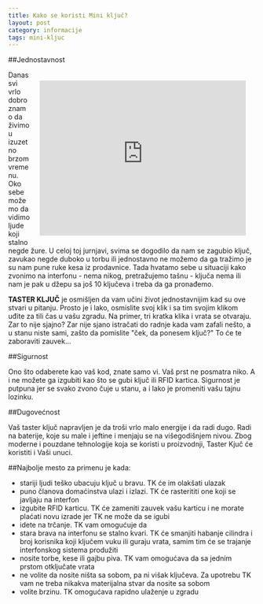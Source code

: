 ```yaml
---
title: Kako se koristi Mini ključ?
layout: post
category: informacije
tags: mini-kljuc 
---
```


##Jednostavnost

<div class="vendor" style="float:right;margin: 20px">
<iframe width="420" height="315" src="http://www.youtube.com/embed/A-4Hlwako5A?rel=0" frameborder="0" allowfullscreen></iframe>
</div>

Danas svi vrlo dobro znamo da živimo u izuzetno brzom vremenu. 
Oko sebe možemo da vidimo ljude koji stalno negde žure. U celoj toj jurnjavi, svima se dogodilo da nam se zagubio ključ, zavukao negde duboko u torbu ili jednostavno ne možemo da ga tražimo je su nam pune ruke kesa iz prodavnice. Tada hvatamo sebe u situaciji kako zvonimo na interfonu - nema nikog, pretražujemo tašnu - ključa nema ili nam je pak u džepu sa još 10 ključeva i treba da ga pronađemo.

**TASTER KLJUČ** je osmišljen da vam učini život jednostavnijim kad su ove stvari u pitanju. Prosto je i lako, osmislite svoj klik i sa tim svojim klikom uđite za tili čas u vašu zgradu. Na primer, tri kratka klika i vrata se otvaraju. Zar to nije sjajno? Zar nije sjano istračati do radnje kada vam zafali nešto, a u stanu niste sami, zašto da pomislite "ček, da ponesem ključ?" To će te
zaboraviti zauvek...

##Sigurnost

Ono što odaberete kao vaš kod, znate samo vi. Vaš prst ne posmatra niko. A i ne možete ga izgubiti kao što se gubi ključ ili RFID kartica. Sigurnost je putpuna jer se svako zvono čuje u stanu, a i lako je promeniti vašu tajnu lozinku.

##Dugovećnost

Vaš taster ključ napravljen je da troši vrlo malo energije i da radi dugo. Radi na baterije, koje su male i jeftine i menjaju se na višegodišnjem nivou. Zbog moderne i pouzdane tehnologije koja se koristi u proizvodnji, Taster Kjuč će koristiti i Vaši unuci.

##Najbolje mesto za primenu je kada:
* stariji ljudi teško ubacuju ključ u bravu. TK će im olakšati ulazak
* puno članova domaćinstva ulazi i izlazi. TK će rasterititi one koji se javljaju na interfon
* izgubite RFID karticu. TK će zameniti zauvek vašu karticu i ne morate plaćati novu izrade jer TK ne može da se igubi
* idete na trčanje. TK vam omogućuje da 
* stara brava na interfonu se stalno kvari. TK će smanjiti habanje cilindra i broj korisnika koji ključem vuku ili guraju vrata, samim tim će se trajanje interfonskog sistema produžiti
* nosite torbe, kese ili gajbu piva. TK vam omogućava da sa jednim prstom otključate vrata
* ne volite da nosite ništa sa sobom, pa ni višak ključeva. Za upotrebu TK vam ne treba nikakva materijalna stvar da nosite sa sobom
* volite brzinu. TK omogućava rapidno ulaženje u zgradu
